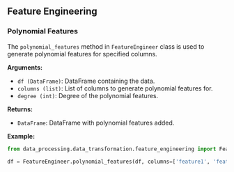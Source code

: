 ## Feature Engineering

### Polynomial Features
The `polynomial_features` method in `FeatureEngineer` class is used to generate polynomial features for specified columns.

**Arguments:**
- `df (DataFrame)`: DataFrame containing the data.
- `columns (list)`: List of columns to generate polynomial features for.
- `degree (int)`: Degree of the polynomial features.

**Returns:**
- `DataFrame`: DataFrame with polynomial features added.

**Example:**
```python
from data_processing.data_transformation.feature_engineering import FeatureEngineer

df = FeatureEngineer.polynomial_features(df, columns=['feature1', 'feature2'], degree=2)
```